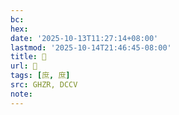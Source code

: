 ```yaml
---
bc:
hex:
date: '2025-10-13T11:27:14+08:00'
lastmod: '2025-10-14T21:46:45-08:00'
title: 󰖛
url: 󰖛
tags: [庶, 庶]
src: GHZR, DCCV
note:
---
```

